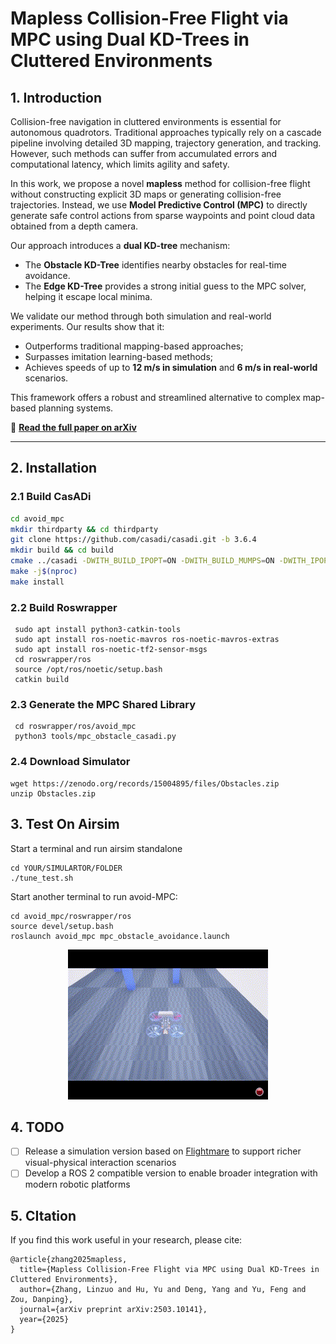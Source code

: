 # Mapless Collision-Free Flight via MPC using Dual KD-Trees in Cluttered Environments

## 1. Introduction

Collision-free navigation in cluttered environments is essential for autonomous quadrotors. Traditional approaches typically rely on a cascade pipeline involving detailed 3D mapping, trajectory generation, and tracking. However, such methods can suffer from accumulated errors and computational latency, which limits agility and safety.

In this work, we propose a novel **mapless** method for collision-free flight without constructing explicit 3D maps or generating collision-free trajectories. Instead, we use **Model Predictive Control (MPC)** to directly generate safe control actions from sparse waypoints and point cloud data obtained from a depth camera.

Our approach introduces a **dual KD-tree** mechanism:
- The **Obstacle KD-Tree** identifies nearby obstacles for real-time avoidance.
- The **Edge KD-Tree** provides a strong initial guess to the MPC solver, helping it escape local minima.

We validate our method through both simulation and real-world experiments. Our results show that it:
- Outperforms traditional mapping-based approaches;
- Surpasses imitation learning-based methods;
- Achieves speeds of up to **12 m/s in simulation** and **6 m/s in real-world** scenarios.

This framework offers a robust and streamlined alternative to complex map-based planning systems.

📄 **[Read the full paper on arXiv](https://arxiv.org/abs/2503.10141)**

---

## 2. Installation

### 2.1 Build CasADi

```bash
cd avoid_mpc
mkdir thirdparty && cd thirdparty
git clone https://github.com/casadi/casadi.git -b 3.6.4
mkdir build && cd build
cmake ../casadi -DWITH_BUILD_IPOPT=ON -DWITH_BUILD_MUMPS=ON -DWITH_IPOPT=ON -DWITH_MUMPS=ON -DWITH_OPENMP=ON -DCMAKE_INSTALL_PREFIX=../../
make -j$(nproc)
make install
```
### 2.2 Build Roswrapper
```
 sudo apt install python3-catkin-tools
 sudo apt install ros-noetic-mavros ros-noetic-mavros-extras
 sudo apt install ros-noetic-tf2-sensor-msgs
 cd roswrapper/ros
 source /opt/ros/noetic/setup.bash 
 catkin build
```
### 2.3 Generate the MPC Shared Library 
```
 cd roswrapper/ros/avoid_mpc
 python3 tools/mpc_obstacle_casadi.py
```
### 2.4 Download Simulator
```
wget https://zenodo.org/records/15004895/files/Obstacles.zip
unzip Obstacles.zip
```
## 3. Test On Airsim

Start a terminal and run airsim standalone
```
cd YOUR/SIMULARTOR/FOLDER
./tune_test.sh
```
Start another terminal to run avoid-MPC:
```
cd avoid_mpc/roswrapper/ros
source devel/setup.bash
roslaunch avoid_mpc mpc_obstacle_avoidance.launch
```
<p align="center">
  <img src="doc/demo.gif"/>
</p>

## 4. TODO

- [ ] Release a simulation version based on [Flightmare](https://github.com/uzh-rpg/flightmare) to support richer visual-physical interaction scenarios
- [ ] Develop a ROS 2 compatible version to enable broader integration with modern robotic platforms

## 5. CItation
If you find this work useful in your research, please cite:

```
@article{zhang2025mapless,
  title={Mapless Collision-Free Flight via MPC using Dual KD-Trees in Cluttered Environments},
  author={Zhang, Linzuo and Hu, Yu and Deng, Yang and Yu, Feng and Zou, Danping},
  journal={arXiv preprint arXiv:2503.10141},
  year={2025}
}
```
